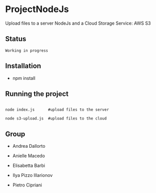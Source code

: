 # ProjectNodeJs

Upload files to a server NodeJs and a Cloud Storage Service: AWS S3

## Status

```
Working in progress
```

## Installation

- npm install


## Running the project

```

node index.js      #upload files to the server

node s3-upload.js  #upload files to the cloud
```

## Group

* Andrea Dallorto

* Anielle Macedo

* Elisabetta Barbi

* Ilya Pizzo Illarionov

* Pietro Cipriani


  
